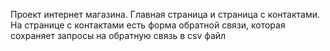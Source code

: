 Проект интернет магазина. 
Главная страница и страница с контактами.
На странице с контактами есть форма обратной связи, которая сохраняет запросы на обратную связь в csv файл
